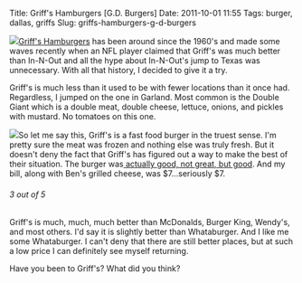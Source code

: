 Title: Griff's Hamburgers [G.D. Burgers]
Date: 2011-10-01 11:55
Tags: burger, dallas, griffs
Slug: griffs-hamburgers-g-d-burgers

[![](http://blog.traeblain.com/wp-content/uploads/IMAG0153-e1316885941955-500x382.jpg)](http://blog.traeblain.com/wp-content/uploads/IMAG0153.jpg)[Griff's Hamburgers](http://en.wikipedia.org/wiki/Griff's_Hamburgers) has been around since the 1960's and made some waves recently when an NFL player claimed that Griff's was much better than In-N-Out and all the hype about In-N-Out's jump to Texas was unnecessary. With all that history, I decided to give it a try. 

Griff's is much less than it used to be with fewer locations than it once had. Regardless, I jumped on the one in Garland. Most common is the Double Giant which is a double meat, double cheese, lettuce, onions, and pickles with mustard. No tomatoes on this one. 

[![](http://blog.traeblain.com/wp-content/uploads/IMAG0154-e1316886008783-500x410.jpg)](http://blog.traeblain.com/wp-content/uploads/IMAG0154.jpg)So let me say this, Griff's is a fast food burger in the truest sense. I'm pretty sure the meat was frozen and nothing else was truly fresh. But it doesn't deny the fact that Griff's has figured out a way to make the best of their situation. The burger was[ actually good, not great, but good](http://blog.traeblain.com/20110704/the-great-dallas-burger-search/). And my bill, along with Ben's grilled cheese, was $7...seriously $7. 

<h6 class='burger three' title='Rating of 3 indicates that the burger is a standard burger. Nothing special, but not bad. Leaves room to improve. Corporate needs to talk about your performance...'>3<span class='burger_of'> out of </span>5</h6>

Griff's is much, much, much better than McDonalds, Burger King, Wendy's, and most others. I'd say it is slightly better than Whataburger. And I like me some Whataburger. I can't deny that there are still better places, but at such a low price I can definitely see myself returning. 

Have you been to Griff's? What did you think? 
